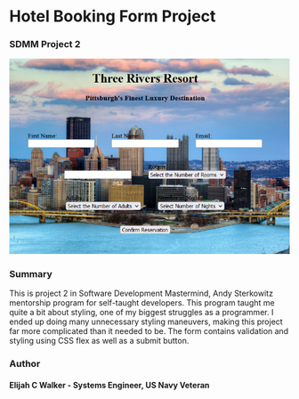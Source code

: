 # Hotel Booking Form Project
### SDMM Project 2

![Project Photo](formTN.png)


### Summary

This is project 2 in Software Development Mastermind, Andy Sterkowitz mentorship program for self-taught developers. This program taught me quite a bit about styling, one of my biggest struggles as a programmer. I ended up doing many unnecessary styling maneuvers, making this project far more complicated than it needed to be. The form contains validation and styling using CSS flex as well as a submit button.

### Author

#### Elijah C Walker - Systems Engineer, US Navy Veteran